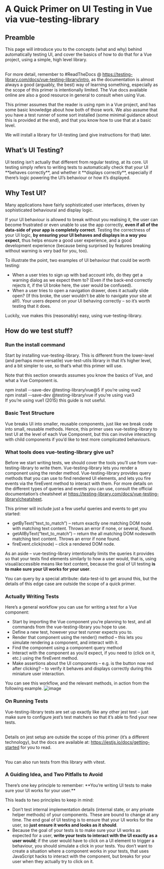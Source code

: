 <h1>A Quick Primer on UI Testing in Vue via vue-testing-library</h1>

<h2>Preamble</h2>
This page will introduce you to the concepts (what and why) behind automatically testing UI, and cover the basics of how to do that for a Vue project, using a simple, high level library. <br/> <br/>

For more detail, remember to #ReadTheDocs @ https://testing-library.com/docs/vue-testing-library/intro, as the documentation is almost always a good (arguably, the best) way of learning something, especially as the scope of this primer is intentionally limited. The Vue docs available online are also a good resource in general to consult when using Vue.

This primer assumes that the reader is using npm in a Vue project, and has some basic knowledge about how both of those work. We also assume that you have a test runner of some sort installed (some minimal guidance about this is provided at the end), and that you know how to use that at a basic level.

We will install a library for UI-testing (and give instructions for that) later.

<h2>What’s UI Testing?</h2>
UI testing isn’t actually that different from regular testing, at its core. UI testing simply refers to writing tests to automatically check that your UI **behaves correctly**, and whether it **displays correctly**, especially if there’s logic powering the UI’s behaviour or how it’s displayed.

<h2>Why Test UI?</h2>
Many applications have fairly sophisticated user interfaces, driven by sophisticated behavioural and display logic. 

If your UI behaviour is allowed to break without you realising it, the user can become frustrated or even unable to use the app correctly, **even if all of the data-side of your app is completely correct**. Testing the correctness of your UI logic, **by ensuring your UI behaves and displays in a way you expect**, thus helps ensure a good user experience, and a good development experience (because being surprised by features breaking without warning is very bad for you, too).

To illustrate the point, two examples of UI behaviour that could be worth testing:
* When a user tries to sign up with bad account info, do they get a warning dialog as we expect them to? (Even if the back-end correctly rejects it, if the UI broke here, the user would be confused). <br/>
* When a user tries to open a navigation drawer, does it actually slide open? (If this broke, the user wouldn’t be able to navigate your site at all!).
Your users depend on your UI behaving correctly – so it’s worth testing that it does. <br/>

Luckily, vue makes this (reasonably) easy, using vue-testing-library.

<h2>How do we test stuff?</h2>
<h3>Run the install command</h3>
Start by installing vue-testing-library. This is different from the lower-level (and perhaps more versatile) vue-test-utils library in that it’s higher level, and a bit simpler to use, so that’s what this primer will use.

Note that this section onwards assumes you know the basics of Vue, and what a Vue Component is.

npm install --save-dev @testing-library/vue@5 if you’re using vue2 <br/>
npm install --save-dev @testing-library/vue if you’re using vue3 <br/>
If you’re using vue1 (2015) this guide is not useful. <br/>

<h3>Basic Test Structure</h3>
Vue breaks UI into smaller, reusable components, just like we break code into small, reusable methods. Hence, this primer uses vue-testing-library to test UI at the level of each Vue Component, but this can involve interacting with child components if you’d like to test more complicated behaviours.

<h3>What tools does vue-testing-library give us?</h3>

Before we start writing tests, we should cover the tools you’ll use from vue-testing-library to write them.
Vue-testing-library lets you render a component using the render method.
Vue-testing-library provides query methods that you can use to find rendered UI elements, and lets you fire events via the fireEvent method to interact with them. 
For more details on the different types of queries and events you can use, consult the official documentation’s cheatsheet at https://testing-library.com/docs/vue-testing-library/cheatsheet.

This primer will include just a few useful queries and events to get you started:
* getByText(“text_to_match”) – return exactly one matching DOM node with matching text content. Throws an error if none, or several, found. <br/>
* getAllByText(“text_to_match”) – return the all matching DOM nodeswith matching text content. Throws an error if none found. <br/>
* fireEvent.click(node) – click a rendered DOM node.

As an aside – vue-testing-library intentionally limits the queries it provides so that your tests find elements similarly to how a user would, that is, using visual/accessible means like text content, because the goal of UI testing **is to make sure your UI works for your user**.

You can query by a special attribute: data-test-id to get around this, but the details of this edge case are outside the scope of a quick primer.


<h3>Actually Writing Tests</h3>
Here’s a general workflow you can use for writing a test for a Vue component: <br/>

* Start by importing the Vue component you’re planning to test, and all commands from the vue-testing-library you hope to use.
* Define a new test, however your test runner expects you to.
* Render that component using the render() method – this lets you simulate rendering a component, and interact with it. 
* Find the component using a component query method 
* Interact with the component as you’d expect, if you need to (click on it, etc.) using the fireEvent method.
* Make assertions about the UI components – e.g. is the button now red after clicking? – to verify it behaves and displays correctly during this miniature user interaction.

You can see this workflow, and the relevant methods, in action from the following example.
![image](https://github.com/learning-software-engineering/learning-software-engineering.github.io/assets/59212220/afdb4f87-30f5-414a-b3dc-bff701e4cb75)


<h3>On Running Tests</h3>
Vue-testing-library tests are set up exactly like any other jest test – just make sure to configure jest’s test matchers so that it’s able to find your new tests. <br/> <br/>

Details on jest setup are outside the scope of this primer (it’s a different technology), but the docs are available at: https://jestjs.io/docs/getting-started for you to read.
<br/> <br/>

You can also run tests from this library with vitest.

<h3>A Guiding Idea, and Two Pitfalls to Avoid</h3>
There’s one key principle to remember: **You’re writing UI tests to make sure your UI works for your user.**

This leads to two principles to keep in mind:
* Don’t test internal implementation details (internal state, or any private helper methods) of your components. These are bound to change at any time. The end goal of UI testing is to ensure that your UI works for the user, so **just ensure it works and looks as it should**. <br/>
* Because the goal of your tests is to make sure your UI works as expected for a user, **write your tests to interact with the UI exactly as a user would**; if the user would have to click on a UI element to trigger a behaviour, you should simulate a click in your tests. 
You don’t want to create a situation where a component works in your tests, that uses JavaScript hacks to interact with the component, but breaks for your user when they actually try to click on it. <br/>



